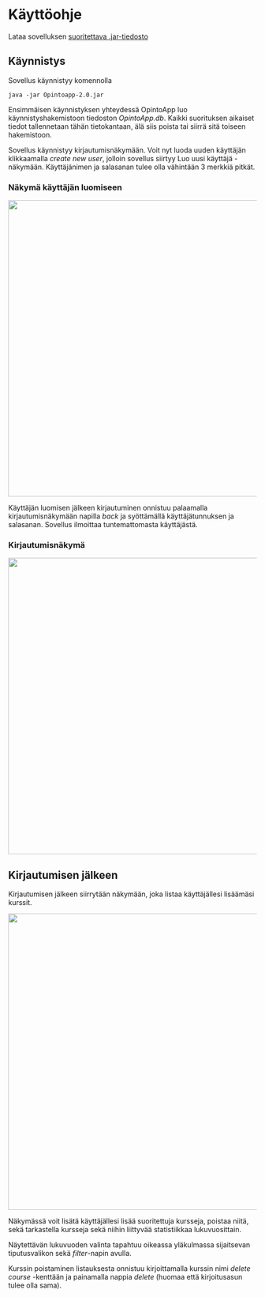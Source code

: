 # Käyttöohje

Lataa sovelluksen [suoritettava .jar-tiedosto](https://github.com/anL1/otm-harjoitustyo/releases/tag/v2.0_viikko6)

## Käynnistys

Sovellus käynnistyy komennolla
```
java -jar Opintoapp-2.0.jar
```

Ensimmäisen käynnistyksen yhteydessä OpintoApp luo käynnistyshakemistoon tiedoston _OpintoApp.db_. Kaikki suorituksen aikaiset tiedot tallennetaan tähän tietokantaan, älä siis poista tai siirrä sitä toiseen hakemistoon.

Sovellus käynnistyy kirjautumisnäkymään. Voit nyt luoda uuden käyttäjän klikkaamalla _create new user_, jolloin sovellus siirtyy Luo uusi käyttäjä -näkymään. Käyttäjänimen ja salasanan tulee olla vähintään 3 merkkiä pitkät.

### Näkymä käyttäjän luomiseen
<img src="https://raw.githubusercontent.com/anL1/otm-harjoitustyo/master/dokumentaatio/images/newuser.png" width="600" >

Käyttäjän luomisen jälkeen kirjautuminen onnistuu palaamalla kirjautumisnäkymään napilla _back_ ja syöttämällä käyttäjätunnuksen ja salasanan. Sovellus ilmoittaa tuntemattomasta käyttäjästä.

### Kirjautumisnäkymä
<img src="https://raw.githubusercontent.com/anL1/otm-harjoitustyo/master/dokumentaatio/images/loginmanual.png" width="600" >

## Kirjautumisen jälkeen

Kirjautumisen jälkeen siirrytään näkymään, joka listaa käyttäjällesi lisäämäsi kurssit.

<img src="https://raw.githubusercontent.com/anL1/otm-harjoitustyo/master/dokumentaatio/images/welcome.png" width="600" >

Näkymässä voit lisätä käyttäjällesi lisää suoritettuja kursseja, poistaa niitä, sekä tarkastella kursseja sekä niihin liittyvää statistiikkaa lukuvuosittain. 

Näytettävän lukuvuoden valinta tapahtuu oikeassa yläkulmassa sijaitsevan tiputusvalikon sekä _filter_-napin avulla. 

Kurssin poistaminen listauksesta onnistuu kirjoittamalla kurssin nimi _delete course_ -kenttään ja painamalla nappia _delete_ (huomaa että kirjoitusasun tulee olla sama).
